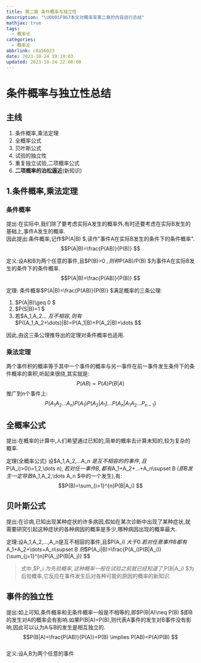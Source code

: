 ```yaml
---
title: 第二章 条件概率与独立性
description: "\U0001F967本文对概率率第二章的内容进行总结"
mathjax: true
tags:
  - 概率论
categories:
  - 概率论
abbrlink: c8a56023
date: 2023-10-24 19:19:03
updated: 2023-10-24 22:00:00
---
```

# 条件概率与独立性总结
## 主线
1. 条件概率,乘法定理
2. 全概率公式
3. 贝叶斯公式
4. 试验的独立性
5. 重复独立试验,二项概率公式
6. **二项概率的泊松逼近**(新知识)
## 1.条件概率,乘法定理
### 条件概率
提出:在实际中,我们除了要考虑实际A发生的概率外,有时还要考虑在实际B发生的基础上,事件A发生的概率.  
因此提出:条件概率,记作$P(A|B) $,读作"事件A在实际B发生的条件下的条件概率".
$$P(A|B)=\frac{P(AB)}{P(B)} $$

定义:设A和B为两个任意的事件,且$P(B)>0 $,则称$P(AB)/P(B) $为事件A在实际B发生的条件下的条件概率.
$$P(A|B)=\frac{P(AB)}{P(B)} $$

定理: 条件概率$P(A|B)=\frac{P(AB)}{P(B)} $满足概率的三条公理:
1. $P(A|B)\geq 0 $
2. $P(S|B)=1 $
3. 若$A_1,A_2... $互不相容,则有$$P((A_1,A_2+\dots)|B)=P(A_1|B)+P(A_2|B)+\dots $$

因此,由这三条公理推导出的定理对条件概率也适用.

### 乘法定理
两个事件积的概率等于其中一个事件的概率与另一事件在前一事件发生条件下的条件概率的乘积,听起来很绕,其实就是:
$$P(AB)=P(A)P(B|A) $$
推广到n个事件上:$$P(A_1A_2\dots A_n)P(A_1)P(A_2|A_1)\dots P(A_n|A_1A_2\dots P_{n-1}) $$
## 全概率公式
提出:在概率的计算中,人们希望通过已知的,简单的概率去计算未知的,较为复杂的概率.

定理(全概率公式) 设$A_1,A_2,...A_n $是互不相容的的事件,且$P(A_i)>0(i=1,2,\dots n)$,若对任一事件B,都有$A_1+A_2+...+A_n\supset B $(即B发生一定导致$A_1,A_2,\dots A_n $中的一个发生),有:
$$P(B)=\sum_{i=1}^{n}P(B|A_i) $$
## 贝叶斯公式
提出:在诊病,已知出现某种症状的许多病因,假如在某次诊断中出现了某种症状,就需要研究引起这种症状的各种病因的概率是多少,哪种病因出现的概率最大.

定理:设A_1,A_2,...,A_n是互不相容的事件,且$P(A_i) $大于0.若对任意事件B都有$A_1+A_2+\dots+A_n\supset B $则$$P(A_i|B)=\frac{P(A_i)P(B|A_i)}{\sum_{j=1}^{n}P(A_j)P(B|A_j)} $$
> 式中,$P_i $为先验概率,这种概率一般在试验之前就已经知道了,$P(B|A_i) $为后验概率,它反应在事件发生后对各种可能的原因的概率的新知识.

## 事件的独立性
提出:如上可知,条件概率和无条件概率一般是不相等的,即$P(B|A)\neq P(B) $即B的发生对A的概率会有影响.如果P(B|A)=P(B),则代表A事件的发生对B事件没有影响,因此可以认为A与B的发生是相互独立的.
$$P(B|A)=\frac{P(AB)}{P(A)}=P(B) \implies P(AB)=P(A)P(B) $$  
定义:设A,B为两个任意的事件

